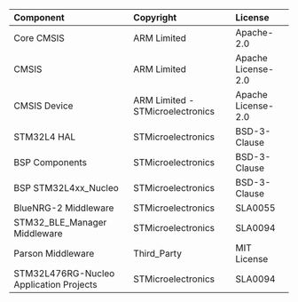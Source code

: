 | Component                                			| Copyright            | License   |
|:---------                                			|:-------              |:----------|
| Core CMSIS                               			| ARM Limited          | Apache-2.0 |
| CMSIS                                    			| ARM Limited          | Apache License-2.0 |
| CMSIS Device                             			| ARM Limited - STMicroelectronics   | Apache License-2.0 |
| STM32L4 HAL                              			| STMicroelectronics   | BSD-3-Clause |
| BSP Components                           			| STMicroelectronics   | BSD-3-Clause |
| BSP STM32L4xx_Nucleo                     			| STMicroelectronics   | BSD-3-Clause |
| BlueNRG-2 Middleware                    			| STMicroelectronics   | SLA0055 |
| STM32_BLE_Manager Middleware             			| STMicroelectronics   | SLA0094 |
| Parson Middleware                        			| Third_Party          | MIT License |
| STM32L476RG-Nucleo Application Projects  			| STMicroelectronics   | SLA0094 |

